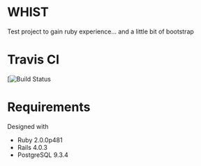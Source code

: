WHIST
=====

Test project to gain ruby experience... and a little bit of bootstrap

# Travis CI
[![Build Status](https://travis-ci.org/CeeBeeUK/whist.svg?branch=master)

# Requirements

Designed with 
 * Ruby 2.0.0p481
 * Rails 4.0.3
 * PostgreSQL 9.3.4

